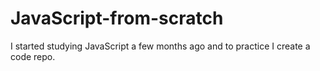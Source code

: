 # JavaScript-from-scratch
I started studying JavaScript a few months ago and to practice  I create a code repo. 
